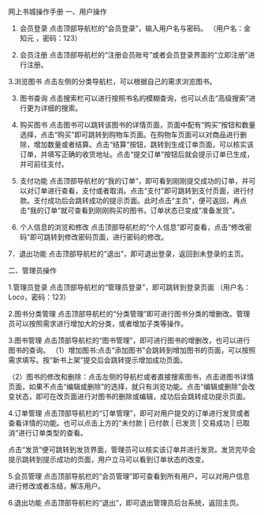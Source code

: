 网上书城操作手册
一、用户操作
1.	会员登录  点击顶部导航栏的“会员登录”，输入用户名与密码。
（用户名：金知元 ，密码：123）
 

2.	会员注册 点击顶部导航栏的“注册会员账号”或者会员登录界面的“立即注册”进行注册。
 
3.浏览图书 点击左侧的分类导航栏，可以根据自己的需求浏览图书。
 

3.	图书查询 点击搜索栏可以进行按照书名的模糊查询，也可以点击“高级搜索”进行更为详细的搜索。
 
 
4.	购买图书 点击图书可以跳转该图书的详情页面，页面中配有“购买”按钮和数量选择，点击“购买”即可跳转到购物车页面。在购物车页面可以对商品进行删除，增加数量或者结算。点击“结算”按钮，跳转到生成订单页面，可以核实该订单，并填写正确的收货地址。点击“提交订单”按钮后就会提示订单已生成，并可前往支付。
 
 
 
 
5.	支付功能 点击顶部导航栏的“我的订单”，即可看到刚刚提交成功的订单，并可以对订单进行查看，支付或者取消。点击“支付”即可跳转到支付页面，进行付款。支付成功后会跳转成功的提示页面。此时点击“主页”，便可返回，再点击“我的订单”就可查看到刚刚购买的图书，订单状态已变成“准备发货”。
 

 

 

 


6.	个人信息的浏览和修改 点击顶部导航栏的“个人信息”即可查看，点击“修改密码”即可跳转到修改密码页面，进行密码的修改。
 
 
7．退出功能 点击顶部导航栏的“退出”，即可退出登录，返回到未登录的主页。



二、管理员操作

1.管理员登录 点击顶部导航栏的“管理员登录”，即可跳转到登录页面
（用户名：Loco，密码：123）
 

2.图书分类管理 点击顶部导航栏的“分类管理”即可进行图书分类的增删改。管理员可以按照需求进行增加大的分类，或者增加子类等操作。
 
3.图书管理 点击顶部导航栏的“图书管理”，即可进行图书的增删改，也可以进行图书的查询。
 （1）增加图书:点击“添加图书”会跳转到增加图书的页面，可以按照需求填写。按“新书上架”提交后会跳转提示增加成功页面。
 
 
（2）图书的修改和删除：点击左侧的导航栏或者直接搜索图书，点击进图书详情页面，如果不点击“编辑或删除”的选择，就只有浏览功能。点击“编辑或删除”会改变状态，即可在改页面进行对图书的删除或编辑，成功后会跳转成功提示页面。
 
 

4.订单管理 点击顶部导航栏的“订单管理”，即可对用户提交的订单进行发货或者查看详情的功能。也可以点击上方的“未付款 | 已付款 | 已发货 | 交易成功 | 已取消”进行订单类型的查看。
 
点击“发货”便可跳转到发货界面，管理员可以核实该订单并进行发货。发货完毕会提示跳转到提示成功的页面，用户立马可以看到订单状态的改变。
 
 
5.会员管理 点击顶部导航栏的“会员管理”即可查看到所有用户，可以对用户信息进行修改或者冻结，解冻用户。
 
 
6.退出功能 点击顶部导航栏的“退出”，即可退出管理员后台系统，返回主页。

